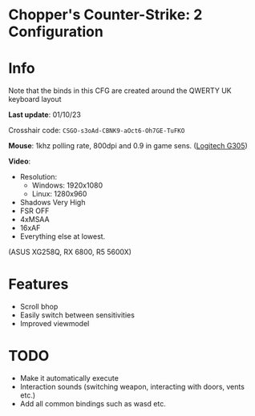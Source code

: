 # Chopper's Counter-Strike: 2 Configuration

# Info

Note that the binds in this CFG are created around the QWERTY UK keyboard layout

**Last update**: 01/10/23

Crosshair code: `CSGO-s3oAd-CBNK9-aOct6-Oh7GE-TuFKO`

 **Mouse**: 1khz polling rate, 800dpi and 0.9 in game sens. ([Logitech G305](https://www.amazon.co.uk/Logitech-Wireless-Lightweight-Programmable-compatible/dp/B07CGPZ3ZQ))
 
 **Video**: 
 
 * Resolution: 
    * Windows: 1920x1080
    * Linux: 1280x960
 * Shadows Very High
 * FSR OFF
 * 4xMSAA
 * 16xAF
 * Everything else at lowest.
 
 (ASUS XG258Q, RX 6800, R5 5600X)
 
 # Features
 
 * Scroll bhop
 * Easily switch between sensitivities
 * Improved viewmodel

 # TODO

 * Make it automatically execute
 * Interaction sounds (switching weapon, interacting with doors, vents etc.)
 * Add all common bindings such as wasd etc.
